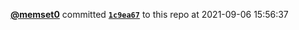 <a href=https://github.com/memset0><strong>@memset0</strong></a> committed <a href=https://github.com/memset0/memset0/commit/1c9ea6733171c602ca1a192634b98892fe02cab2><strong><code>1c9ea67</code></strong></a> to this repo
at 2021-09-06 15:56:37
